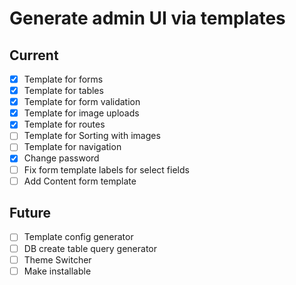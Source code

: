 # Generate admin UI via templates

## Current

- [x] Template for forms
- [x] Template for tables
- [x] Template for form validation
- [x] Template for image uploads
- [x] Template for routes
- [ ] Template for Sorting with images
- [ ] Template for navigation
- [x] Change password
- [ ] Fix form template labels for select fields
- [ ] Add Content form template

## Future

- [ ] Template config generator
- [ ] DB create table query generator
- [ ] Theme Switcher
- [ ] Make installable
